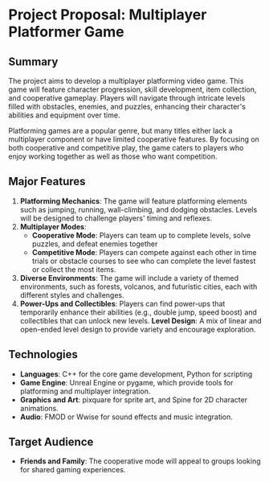 # Project Proposal: Multiplayer Platformer Game

## Summary
The project aims to develop a multiplayer platforming video game. This game will feature character progression, skill development, item collection, and cooperative gameplay. Players will navigate through intricate levels filled with obstacles, enemies, and puzzles, enhancing their character's abilities and equipment over time.

Platforming games are a popular genre, but many titles either lack a multiplayer component or have limited cooperative features. By focusing on both cooperative and competitive play, the game caters to players who enjoy working together as well as those who want competition.

## Major Features
1. **Platforming Mechanics**: The game will feature platforming elements such as jumping, running, wall-climbing, and dodging obstacles. Levels will be designed to challenge players' timing and reflexes.
2. **Multiplayer Modes**: 
   - **Cooperative Mode**: Players can team up to complete levels, solve puzzles, and defeat enemies together
   - **Competitive Mode**: Players can compete against each other in time trials or obstacle courses to see who can complete the level fastest or collect the most items.
3. **Diverse Environments**: The game will include a variety of themed environments, such as forests, volcanos, and futuristic cities, each with different styles and challenges.
4. **Power-Ups and Collectibles**: Players can find power-ups that temporarily enhance their abilities (e.g., double jump, speed boost) and collectibles that can unlock new levels. **Level Design**: A mix of linear and open-ended level design to provide variety and encourage exploration.

## Technologies
- **Languages**: C++ for the core game development, Python for scripting
- **Game Engine**: Unreal Engine or pygame, which provide tools for platforming and 
multiplayer integration.
- **Graphics and Art**: pixquare for sprite art, and Spine for 2D character animations.
- **Audio**: FMOD or Wwise for sound effects and music integration.

## Target Audience
- **Friends and Family**: The cooperative mode will appeal to groups looking for shared gaming experiences.

